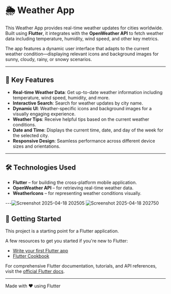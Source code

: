 # 🌦️ Weather App

This Weather App provides real-time weather updates for cities worldwide. Built using **Flutter**, it integrates with the **OpenWeather API** to fetch weather data including temperature, humidity, wind speed, and other key metrics.

The app features a dynamic user interface that adapts to the current weather condition—displaying relevant icons and background images for sunny, cloudy, rainy, or snowy scenarios.

---

## 🔑 Key Features

- **Real-time Weather Data**: Get up-to-date weather information including temperature, wind speed, humidity, and more.
- **Interactive Search**: Search for weather updates by city name.
- **Dynamic UI**: Weather-specific icons and background images for a visually engaging experience.
- **Weather Tips**: Receive helpful tips based on the current weather conditions.
- **Date and Time**: Displays the current time, date, and day of the week for the selected city.
- **Responsive Design**: Seamless performance across different device sizes and orientations.

---

## 🛠️ Technologies Used

- **Flutter** – for building the cross-platform mobile application.
- **OpenWeather API** – for retrieving real-time weather data.
- **WeatherIcons** – for representing weather conditions visually.

---![Screenshot 2025-04-18 202505](https://github.com/user-attachments/assets/01b8cca8-8481-49e5-88a0-3e319764d032)
![Screenshot 2025-04-18 202750](https://github.com/user-attachments/assets/ba95565b-ebd4-4d70-87cc-d84ebc58747b)



## 🚀 Getting Started

This project is a starting point for a Flutter application.

A few resources to get you started if you're new to Flutter:

- [Write your first Flutter app](https://docs.flutter.dev/get-started/codelab)
- [Flutter Cookbook](https://docs.flutter.dev/cookbook)

For comprehensive Flutter documentation, tutorials, and API references, visit the [official Flutter docs](https://docs.flutter.dev/).

---

Made with ❤️ using Flutter
